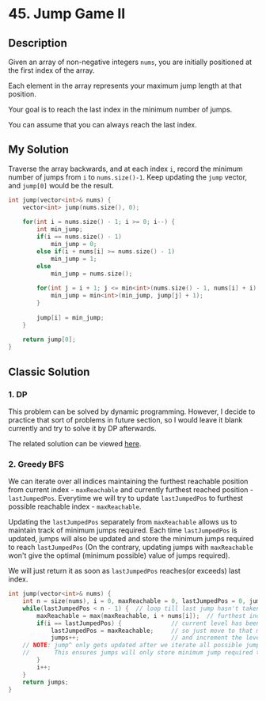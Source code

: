 # 45. Jump Game Ⅱ
## Description
Given an array of non-negative integers `nums`, you are initially positioned at the first index of the array.

Each element in the array represents your maximum jump length at that position.

Your goal is to reach the last index in the minimum number of jumps.

You can assume that you can always reach the last index.
## My Solution
Traverse the array backwards, and at each index `i`, record the minimum number of jumps from `i` to `nums.size()-1`. Keep updating the `jump` vector, and `jump[0]` would be the result.

```C++
int jump(vector<int>& nums) {
    vector<int> jump(nums.size(), 0);
    
    for(int i = nums.size() - 1; i >= 0; i--) {
        int min_jump;
        if(i == nums.size() - 1)
            min_jump = 0;
        else if(i + nums[i] >= nums.size() - 1)
            min_jump = 1;
        else 
            min_jump = nums.size();
        
        for(int j = i + 1; j <= min<int>(nums.size() - 1, nums[i] + i); j++) {
            min_jump = min<int>(min_jump, jump[j] + 1);
        }
        
        jump[i] = min_jump;
    }
    
    return jump[0];
}
```

## Classic Solution

### 1. DP
This problem can be solved by dynamic programming. However, I decide to practice that sort of problems in future section, so I would leave it blank currently and try to solve it by DP afterwards.

The related solution can be viewed [here](https://leetcode.com/problems/jump-game-ii/discuss/1192401/Easy-Solutions-w-Explanation-or-Optimizations-from-Brute-Force-to-DP-to-Greedy-BFS).

### 2. Greedy BFS
We can iterate over all indices maintaining the furthest reachable position from current index - `maxReachable` and currently furthest reached position - `lastJumpedPos`. Everytime we will try to update `lastJumpedPos` to furthest possible reachable index - `maxReachable`.

Updating the `lastJumpedPos` separately from `maxReachable` allows us to maintain track of minimum jumps required. Each time `lastJumpedPos` is updated, jumps will also be updated and store the minimum jumps required to reach `lastJumpedPos` (On the contrary, updating jumps with `maxReachable` won't give the optimal (minimum possible) value of jumps required).

We will just return it as soon as `lastJumpedPos` reaches(or exceeds) last index.
```C++
int jump(vector<int>& nums) {
	int n = size(nums), i = 0, maxReachable = 0, lastJumpedPos = 0, jumps = 0;
	while(lastJumpedPos < n - 1) {  // loop till last jump hasn't taken us till the end
		maxReachable = max(maxReachable, i + nums[i]);  // furthest index reachable on the next level from current level
		if(i == lastJumpedPos) {			  // current level has been iterated & maxReachable position on next level has been finalised
			lastJumpedPos = maxReachable;     // so just move to that maxReachable position
			jumps++;                          // and increment the level
	// NOTE: jump^ only gets updated after we iterate all possible jumps from previous level
	//       This ensures jumps will only store minimum jump required to reach lastJumpedPos
		}            
		i++;
	}
	return jumps;
}
```
